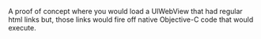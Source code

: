 A proof of concept where you would load a UIWebView that had regular html links but, those links would fire off native Objective-C code that would execute.

